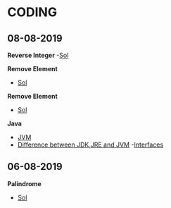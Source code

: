 # CODING


## 08-08-2019

**Reverse Integer**
-[Sol](https://github.com/SaurabhPuri2265/Coding/blob/master/Reverse%20Integer/Sol.txt)

**Remove Element**
- [Sol](https://github.com/SaurabhPuri2265/Coding/blob/master/Remove%20element/sol.txt)

**Remove Element**
- [Sol](https://github.com/SaurabhPuri2265/Coding/tree/master/Remove%20duplicate)

**Java**
- [JVM](https://www.geeksforgeeks.org/jvm-works-jvm-architecture/)
- [Difference between JDK,JRE and JVM](https://www.geeksforgeeks.org/differences-jdk-jre-jvm/)
-[Interfaces](https://www.geeksforgeeks.org/interfaces-in-java/)

## 06-08-2019

**Palindrome**
- [Sol](https://github.com/SaurabhPuri2265/Coding/blob/master/palindrome/palindrome.txt)






